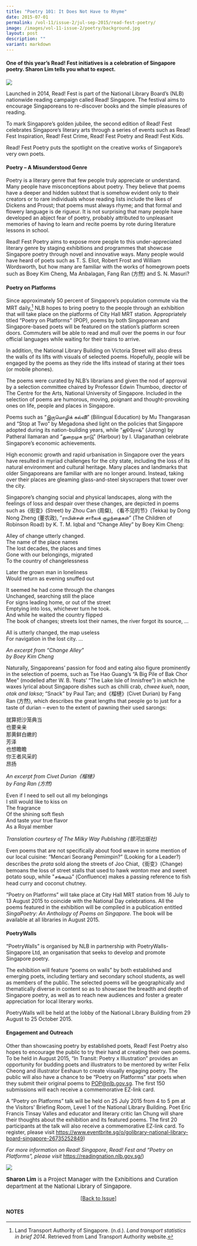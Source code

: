 ```yaml
---
title: "Poetry 101: It Does Not Have to Rhyme"
date: 2015-07-01
permalink: /vol-11/issue-2/jul-sep-2015/read-fest-poetry/
image: /images/vol-11-issue-2/poetry/background.jpg
layout: post
description: ""
variant: markdown
---
```

#### One of this year’s Read! Fest initiatives is a celebration of Singapore poetry. **Sharon Lim** tells you what to expect. 

<img src="/images/vol-11-issue-2/poetry/background.jpg">

Launched in 2014, Read! Fest is part of the National Library Board’s (NLB) nationwide reading campaign called Read! Singapore. The festival aims to encourage Singaporeans to re-discover books and the simple pleasures of reading.

To mark Singapore’s golden jubilee, the second edition of Read! Fest celebrates Singapore’s literary arts through a series of events such as Read! Fest Inspiration, Read! Fest Crime, Read! Fest Poetry and Read! Fest Kids.

Read! Fest Poetry puts the spotlight on the creative works of Singapore’s very own poets. 

#### **Poetry – A Misunderstood Genre**

Poetry is a literary genre that few people truly appreciate or understand. Many people have misconceptions about poetry. They believe that poems have a deeper and hidden subtext that is somehow evident only to their creators or to rare individuals whose reading lists include the likes of Dickens and Proust; that poems must always rhyme; and that formal and flowery language is de rigueur. It is not surprising that many people have developed an abject fear of poetry, probably attributed to unpleasant memories of having to learn and recite poems by rote during literature lessons in school. 

Read! Fest Poetry aims to expose more people to this under-appreciated literary genre by staging exhibitions and programmes that showcase Singapore poetry through novel and innovative ways. Many people would have heard of poets such as T. S. Eliot, Robert Frost and William Wordsworth, but how many are familiar with the works of homegrown poets such as Boey Kim Cheng, Ma Anbalagan, Fang Ran (方然) and S. N. Masuri? 

#### **Poetry on Platforms**

Since approximately 50 percent of Singapore’s population commute via the MRT daily,[^1] NLB hopes to bring poetry to the people through an exhibition that will take place on the platforms of City Hall MRT station. Appropriately titled “Poetry on Platforms” (POP), poems by both Singaporean and Singapore-based poets will be featured on the station’s platform screen doors. Commuters will be able to read and mull over the poems in our four official languages while waiting for their trains to arrive.

In addition, the National Library Building on Victoria Street will also dress the walls of its lifts with visuals of selected poems. Hopefully, people will be engaged by the poems as they ride the lifts instead of staring at their toes (or mobile phones). 

The poems were curated by NLB’s librarians and given the nod of approval by a selection committee chaired by Professor Edwin Thumboo, director of The Centre for the Arts, National University of Singapore. Included in the selection of poems are humorous, moving, poignant and thought-provoking ones on life, people and places in Singapore. 

Poems such as “இருமொழிக் கல்விி” (Bilingual Education) by Mu Thangarasan and “Stop at Two” by Megadona shed light on the policies that Singapore adopted during its nation-building years, while “ஜூரோங்” (Jurong) by Patheral Ilamaran and “துறைமுக நாடுு” (Harbour) by I. Ulaganathan celebrate Singapore’s economic achievements.

High economic growth and rapid urbanisation in Singapore over the years have resulted in myriad challenges for the city state, including the loss of its natural environment and cultural heritage. Many places and landmarks that older Singaporeans are familiar with are no longer around. Instead, taking over their places are gleaming glass-and-steel skyscrapers that tower over the city.

Singapore’s changing social and physical landscapes, along with the feelings of loss and despair over these changes, are depicted in poems such as《街变》(Street) by Zhou Can (周粲), 《看不见的节》(Tekka) by Dong Nong Zheng (董农政), “ராபின்சன் சாலைக்  குழந்தைகள்” (The Children of Robinson Road) by K. T. M. Iqbal and “Change Alley” by Boey Kim Cheng:

Alley of change utterly changed.<br>The name of the place names<br>The lost decades, the places and times <br>Gone with our belongings, migrated <br>To the country of changelessness

Later the grown man in loneliness <br>Would return as evening snuffed out

It seemed he had come through the changes <br>Unchanged, searching still the place <br>For signs leading home, or out of the street <br>Emptying into loss, whichever turn he took. <br>And while he waited the country flipped <br>The book of changes; streets lost their names, the river forgot its source, ...

All is utterly changed, the map useless <br>For navigation in the lost city. ...

<i>An excerpt from “Change Alley” <br>by Boey Kim Cheng</i>

Naturally, Singaporeans’ passion for food and eating also figure prominently in the selection of poems, such as Tse Hao Guang’s “A Big Pile of Bak Chor Mee” (modelled after W. B. Yeats’ “The Lake Isle of Innisfree”) in which he waxes lyrical about Singapore dishes such as chilli crab, <i>chwee kueh, naan, otak and laksa</i>; “Snack” by Paul Tan; and《榴槤》(Civet Durian) by Fang Ran (方然), which describes the great lengths that people go to just for a taste of durian – even to the extent of pawning their used sarongs:

就算把沙笼典当<br>也要亲亲<br>那黄鲜白嫩的<br>芳泽<br>也想瞻瞻<br>你王者风采的<br>昂扬

<i>An excerpt from Civet Durian《榴槤》<br>by Fang Ran (方然)</i>

Even if I need to sell out all my belongings <br>I still would like to kiss on <br>The fragrance <br>Of the shining soft flesh <br>And taste your true flavor <br>As a Royal member

<i>Translation courtesy of The Milky Way Publishing (银河出版社)</i>

Even poems that are not specifically about food weave in some mention of our local cuisine: “Mencari Seorang Pemimpin?” (Looking for a Leader?) describes the <i>prata</i> sold along the streets of Joo Chiat,《街变》(Change) bemoans the loss of street stalls that used to hawk <i>wanton mee</i> and sweet potato soup, while "சங்கமம்” (Confluence) makes a passing reference to fish head curry and coconut chutney.

“Poetry on Platforms” will take place at City Hall MRT station from 16 July to 13 August 2015 to coincide with the National Day celebrations. All the poems featured in the exhibition will be compiled in a publication entitled <i>SingaPoetry: An Anthology of Poems on Singapore</i>. The book will be available at all libraries in August 2015. 

#### **PoetryWalls**

“PoetryWalls” is organised by NLB in partnership with PoetryWalls-Singapore Ltd, an organisation that seeks to develop and promote Singapore poetry.

The exhibition will feature “poems on walls” by both established and emerging poets, including tertiary and secondary school students, as well as members of the public. The selected poems will be geographically and thematically diverse in content so as to showcase the breadth and depth of Singapore poetry, as well as to reach new audiences and foster a greater appreciation for local literary works.

PoetryWalls will be held at the lobby of the National Library Building from 29 August to 25 October 2015.

#### **Engagement and Outreach**

Other than showcasing poetry by established poets, Read! Fest Poetry also hopes to encourage the public to try their hand at creating their own poems. To be held in August 2015, “In Transit: Poetry x Illustration” provides an opportunity for budding poets and illustrators to be mentored by writer Felix Cheong and illustrator Eeshaun to create visually engaging poetry. The public will also have a chance to be “Poetry on Platforms” star poets when they submit their original poems to POP@nlb.gov.sg. The first 150 submissions will each receive a commemorative EZ-link card.

A “Poetry on Platforms” talk will be held on 25 July 2015 from 4 to 5 pm at the Visitors' Briefing Room, Level 1 of the National Library Building. Poet Eric Francis Tinsay Valles and educator and literary critic Ian Chung will share their thoughts about the exhibition and its featured poems. The first 20 participants at the talk will also receive a commemorative EZ-link card. To register, please visit <a href="https://www.eventbrite.sg/o/golibrary-national-library-board-singapore-26735252849">https://www.eventbrite.sg/o/golibrary-national-library-board-singapore-26735252849)</a>

<i> For more information on Read! Singapore, Read! Fest and “Poetry on Platforms”, please visit</i> <a href="https://readingnation.nlb.gov.sg/">https://readingnation.nlb.gov.sg/)</a>

<img src="/images/vol-11-issue-2/poetry/last_re.jpg">

<p style="font-size:15px;"><b>Sharon Lim</b> is a Project Manager with the Exhibitions and Curation department at the National Library of Singapore.</p>

<a href="/vol-11/issue-4/jan-mar-2016"><center>[Back to Issue]</center></a>


#### **NOTES**

[^1]: Land Transport Authority of Singapore. (n.d.). <i>Land transport statistics in brief 2014</i>. Retrieved from Land Transport Authority website.